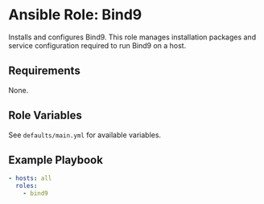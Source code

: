 # Ansible Role: Bind9

Installs and configures Bind9. This role manages installation packages and service configuration required to run Bind9 on a host.

## Requirements

None.

## Role Variables

See `defaults/main.yml` for available variables.

## Example Playbook

```yaml
- hosts: all
  roles:
    - bind9
```
